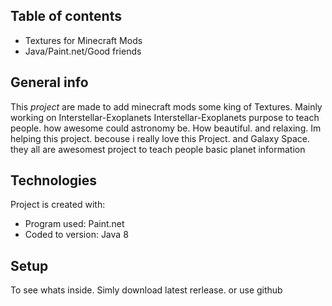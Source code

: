 ## Table of contents
* Textures for Minecraft Mods
* Java/Paint.net/Good friends

## General info
This *project* are made to add minecraft mods some king of Textures. Mainly working on Interstellar-Exoplanets
Interstellar-Exoplanets purpose to teach people. how awesome could astronomy be. How beautiful. and relaxing.
Im helping this project. becouse i really love this Project. and Galaxy Space. they all are awesomest project to teach people basic planet information
	
## Technologies
Project is created with:
* Program used: Paint.net
* Coded to version: Java 8
	
## Setup
To see whats inside. Simly download latest rerlease. or  use github


